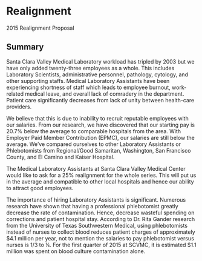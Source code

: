 # Realignment
 2015 Realignment Proposal

## Summary <br/>

Santa Clara Valley Medical Laboratory workload has tripled by 2003 but we have only added twenty-three employees as a whole.  This includes Laboratory Scientists, administrative personnel, pathology, cytology, and other supporting staffs.  Medical Laboratory Assistants have been experiencing shortness of staff which leads to employee burnout, work-related medical leave, and overall lack of comradery in the department.  Patient care significantly decreases from lack of unity between health-care providers. <br/>

We believe that this is due to inability to recruit reputable employees with our salaries.  From our research, we have discovered that our starting pay is 20.7% below the average to comparable hospitals from the area.  With Employer Paid Member Contribution (EPMC), our salaries are still below the average.  We’ve compared ourselves to other Laboratory Assistants or Phlebotomists from Regional/Good Samaritan, Washington, San Francisco County, and El Camino and Kaiser Hospital. 

The Medical Laboratory Assistants at Santa Clara Valley Medical Center would like to ask for a 25% realignment for the whole series.  This will put us in the average and compatible to other local hospitals and hence our ability to attract good employees.  <br/>

The importance of hiring Laboratory Assistants is significant.  Numerous research have shown that having a professional phlebotomist greatly decrease the rate of contamination.  Hence, decrease wasteful spending on corrections and patient hospital stay.  According to Dr. Rita Gander research from the University of Texas Southwestern Medical, using phlebotomists instead of nurses to collect blood reduces patient charges of approximately $4.1 million per year, not to mention the salaries to pay phlebotomist versus nurses is 1/3 to ¼.  For the first quarter of 2015 at SCVMC, it is estimated $1.1 million was spent on blood culture contamination alone.  
